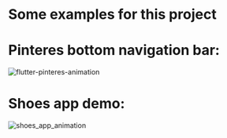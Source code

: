 # Some examples for this project

# Pinteres bottom navigation bar:
![flutter-pinteres-animation](https://github.com/victorsdd01/flutter_designs/assets/61807238/a061ea7e-f3c5-4657-8d77-3c5234aaa07d)

# Shoes app demo:
![shoes_app_animation](https://github.com/victorsdd01/flutter_designs/assets/61807238/f590620d-ca69-4548-9351-e65a8f7f3a96)
